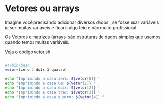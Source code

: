 # Vetores ou arrays
Imagine você precisando adicionar diversos dados , se fosse usar variáveis ia ser muitas variáveis e ficaria algo feio e não muito profissional.

Os Vetores e matrizes (arrays) são estruturas de dados simples que usamos quando temos muitas variáveis.

Veja o código vetor.sh
```sh

#!/bin/bash
vetor=(zero 1 dois 3 quatro)

echo "Imprimindo a casa zero: ${vetor[0]} "
echo "Imprimindo a casa um: ${vetor[1]} "
echo "Imprimindo a casa dois: ${vetor[2]} "
echo "Imprimindo a casa três: ${vetor[3]} "
echo "Imprimindo a casa quatro: ${vetor[4]} "

```
